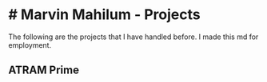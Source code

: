 # # Marvin Mahilum - Projects

The following are the projects that I have handled before. I made this md for employment.

## ATRAM Prime
